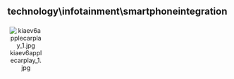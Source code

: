 ## technology\infotainment\smartphoneintegration
<div class="col" style="display: inline-block; width: 16.66%; padding: 5px; box-sizing: border-box; text-align: center;">
<img src="https://media.evkx.net/multimedia/technology/infotainment/smartphoneintegration/kiaev6applecarplay_1_xst.jpg" class="img-thumbnail" alt="kiaev6applecarplay_1.jpg">
kiaev6applecarplay_1.jpg
</div>
